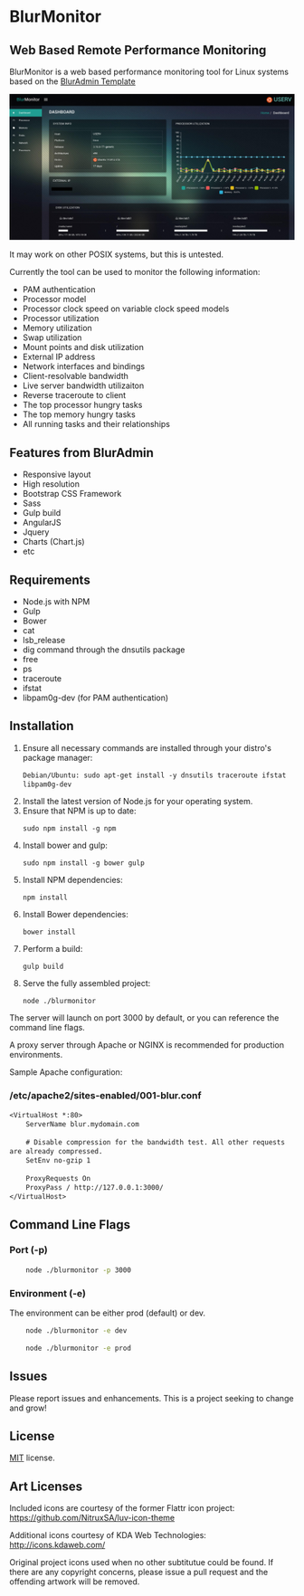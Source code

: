 # BlurMonitor
## Web Based Remote Performance Monitoring

BlurMonitor is a web based performance monitoring tool for Linux systems based on the [BlurAdmin Template](https://github.com/akveo/blur-admin)

![BlurMonitor Screen Shot](screenshot.jpg?raw=true "BlurMonitor")

It may work on other POSIX systems, but this is untested.

Currently the tool can be used to monitor the following information:

* PAM authentication
* Processor model
* Processor clock speed on variable clock speed models
* Processor utilization
* Memory utilization
* Swap utilization
* Mount points and disk utilization
* External IP address
* Network interfaces and bindings
* Client-resolvable bandwidth
* Live server bandwidth utilizaiton
* Reverse traceroute to client
* The top processor hungry tasks
* The top memory hungry tasks
* All running tasks and their relationships

## Features from BlurAdmin

* Responsive layout
* High resolution
* Bootstrap CSS Framework
* Sass
* Gulp build
* AngularJS
* Jquery
* Charts (Chart.js)
* etc

## Requirements

* Node.js with NPM
* Gulp
* Bower
* cat
* lsb_release
* dig command through the dnsutils package
* free
* ps
* traceroute
* ifstat
* libpam0g-dev (for PAM authentication)

## Installation

1. Ensure all necessary commands are installed through your distro's package manager:
	```
	Debian/Ubuntu: sudo apt-get install -y dnsutils traceroute ifstat libpam0g-dev
	```
2. Install the latest version of Node.js for your operating system.
3. Ensure that NPM is up to date:
	```
	sudo npm install -g npm
	```
4. Install bower and gulp:
	```
	sudo npm install -g bower gulp
	```
5. Install NPM dependencies:
	```
	npm install
	```
6. Install Bower dependencies:
	```
	bower install
	```
7. Perform a build:
	```
	gulp build
	```
8. Serve the fully assembled project:
	```
	node ./blurmonitor
	```

The server will launch on port 3000 by default, or you can reference the command line flags.

A proxy server through Apache or NGINX is recommended for production environments.

Sample Apache configuration:

### /etc/apache2/sites-enabled/001-blur.conf
```
<VirtualHost *:80>
	ServerName blur.mydomain.com

	# Disable compression for the bandwidth test. All other requests are already compressed.
	SetEnv no-gzip 1

	ProxyRequests On
	ProxyPass / http://127.0.0.1:3000/
</VirtualHost>
```

## Command Line Flags

### Port (-p)
```bash
	node ./blurmonitor -p 3000
```

### Environment (-e)

The environment can be either prod (default) or dev.

```bash
	node ./blurmonitor -e dev
```

```bash
	node ./blurmonitor -e prod
```

## Issues

Please report issues and enhancements. This is a project seeking to change and grow!

## License

<a href=/LICENSE.txt target="_blank">MIT</a> license.

## Art Licenses

Included icons are courtesy of the former Flattr icon project: https://github.com/NitruxSA/luv-icon-theme

Additional icons courtesy of KDA Web Technologies: http://icons.kdaweb.com/

Original project icons used when no other subtitutue could be found. If there
are any copyright concerns, please issue a pull request and the offending
artwork will be removed.
